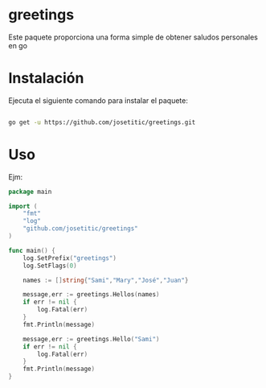 # greetings
Este paquete proporciona una forma simple de obtener saludos personales en go

# Instalación
Ejecuta el siguiente comando para instalar el paquete:
```bash

go get -u https://github.com/josetitic/greetings.git

```
# Uso
Ejm:

```go
package main

import (
	"fmt"
	"log"
	"github.com/josetitic/greetings"
)

func main() {
	log.SetPrefix("greetings")
	log.SetFlags(0)

	names := []string{"Sami","Mary","José","Juan"}

	message,err := greetings.Hellos(names)
	if err != nil {
		log.Fatal(err)
	}
	fmt.Println(message)

	message,err := greetings.Hello("Sami")
	if err != nil {
		log.Fatal(err)
	}
	fmt.Println(message)
}
```

